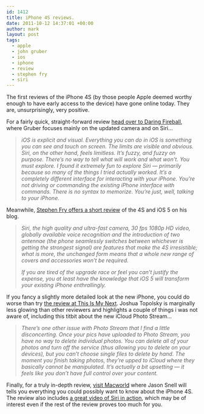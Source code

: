 ```yaml
---
id: 1412
title: iPhone 4S reviews.
date: 2011-10-12 14:37:01 +00:00
author: mark
layout: post
tags:
  - apple
  - john gruber
  - ios
  - iphone
  - review
  - stephen fry
  - siri
---
```

The first reviews of the iPhone 4S (by those people Apple deemed worthy enough to have early access to the device) have gone online today. They are, unsurprisingly, very positive.

For a fairly quick, straight-forward review [head over to Daring Fireball](http://daringfireball.net/2011/10/iphone_4s), where Gruber focuses mainly on the updated camera and on Siri&#8230;

> _iOS is explicit and visual. Everything you can do in iOS is something you can see and touch on screen. The limits are visible and obvious. Siri, on the other hand, feels limitless. It’s fuzzy, and fuzzy on purpose. There’s no way to tell what will work and what won’t. You must explore. I found it extremely fun to explore Siri — primarily because so many of the things I tried actually worked. It’s a completely different interface for interacting with your iPhone. You’re not driving or commanding the existing iPhone interface with commands. There is no syntax to memorize. You’re just, well, talking to your iPhone._

Meanwhile, [Stephen Fry offers a short review](http://www.stephenfry.com/2011/10/12/iphone-4s/single-page/) of the 4S and iOS 5 on his blog.

> _Siri, the high quality and ultra-fast camera, 30 fps 1080p HD video, globally available voice recognition and the introduction of two antennae (the phone seamlessly switches between whichever is getting the strongest signal) are features that make the 4S irresistible; what is more, the unchanged form means that a whole new range of covers and accessories won’t be required._
> 
> _If you are tired of the upgrade race or feel you can’t justify the expense, you at least have the knowledge that iOS 5 will transform your existing iPhone enthrallingly._

If you fancy a slightly more detailed look at the new iPhone, you could do worse than try [the review at This Is My Next](http://thisismynext.com/2011/10/11/iphone-4s-review/). Joshua Topolsky is marginally less glowing than other reviewers and highlights a couple of things i was not aware of, including this titbit about the new iCloud Photo Stream&#8230;

> _There’s one other issue with Photo Stream that I find a little disconcerting. Once your pics have uploaded to Photo Stream, you have no way to delete individual photos. You can delete all of your photos and turn off the service (thus allowing you to delete on your devices), but you can’t choose single files to delete by hand. The moment you finish taking photos, they’re upped to iCloud where they basically cannot be manipulated. It’s actually a bit upsetting — it feels like you don’t have full control over your content._

Finally, for a truly in-depth review, [visit Macworld](http://www.macworld.com/article/162944/2011/10/iphone_4s_its_a_sure_thing.html) where Jason Snell will tells you everything you could possibly want to know about the iPhone 4S. The review also includes [a great video of Siri in action](http://www.youtube.com/watch?v=5mNcnj2l6RE), which may be of interest even if the rest of the review proves too much for you.
